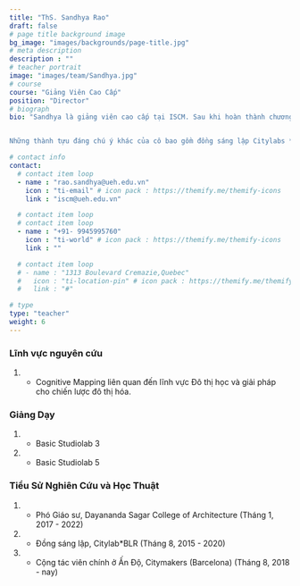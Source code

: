 ```yaml
---
title: "ThS. Sandhya Rao"
draft: false
# page title background image
bg_image: "images/backgrounds/page-title.jpg"
# meta description
description : ""
# teacher portrait
image: "images/team/Sandhya.jpg"
# course
course: "Giảng Viên Cao Cấp"
position: "Director"
# biograph
bio: "Sandhya là giảng viên cao cấp tại ISCM. Sau khi hoàn thành chương trình Thạc sĩ thiết kế đô thị vào năm 2010, cô bắt đầu sự nghiệp của mình với vai trò Kiến trúc sư Cấp cao trong Đội Quy hoạch Tổng thể tại RSP India Pvt. Ltd. Cô đã có nhiều đóng góp quý báu cho công ty trong việc phát triển các kế hoạch tổng thể cho các dự án quy hoạch với quy mô lớn. Ngoài ra, với tư cách là Associate Professor (có nhiệm kỳ) tại Khoa Kiến trúc của Đại học Dayananda Sagar, cô đã tham gia thiết kế các phương pháp giảng dạy và khóa học của studio thiết kế đô thị cũng như luận văn kiến trúc. Là một nhà học giả, cô đã thành lập Urban Studio Collective, đây là một Vertical Studio tập trung vào ghi chép và phân tích chi tiết các thị trấn cổ ở Karnataka.


Những thành tựu đáng chú ý khác của cô bao gồm đồng sáng lập Citylabs * BLR - một công ty khởi nghiệp trong lĩnh vực công nghệ Data Mapping; và đóng vai trò là cộng tác viên chính cho trung tâm CITYMAKERS ở Barcelona để tạo ra một nền tảng kết nối các ý tưởng và thực tiễn về đô thị hóa của khu vực châu Âu và Đông Nam Á. Cô là tác giả của nhiều tạp chí và tài liệu tham khảo được xuất bản với nội dung liên quan đến kỹ thuật cognitive mapping, đọc và tổng hợp dữ liệu đa lớp cho các thành phố Ấn Độ."

# contact info
contact:
  # contact item loop
  - name : "rao.sandhya@ueh.edu.vn"
    icon : "ti-email" # icon pack : https://themify.me/themify-icons
    link : "iscm@ueh.edu.vn"

  # contact item loop
  # contact item loop
  - name : "+91- 9945995760"
    icon : "ti-world" # icon pack : https://themify.me/themify-icons
    link : ""

  # contact item loop
  # - name : "1313 Boulevard Cremazie,Quebec"
  #   icon : "ti-location-pin" # icon pack : https://themify.me/themify-icons
  #   link : "#"

# type
type: "teacher"
weight: 6
---
```

### Lĩnh vực nguyên cứu
1. * Cognitive Mapping liên quan đến lĩnh vực Đô thị học và giải pháp cho chiến lược đô thị hóa.

### Giảng Dạy
1. * Basic Studiolab 3
1. * Basic Studiolab 5


### Tiểu Sử Nghiên Cứu và Học Thuật
1. * Phó Giáo sư, Dayananda Sagar College of Architecture (Tháng 1, 2017 - 2022)
1. * Đồng sáng lập, Citylab*BLR (Tháng 8, 2015 - 2020)
1. * Cộng tác viên chính ở Ấn Độ, Citymakers (Barcelona) (Tháng 8, 2018 - nay)


